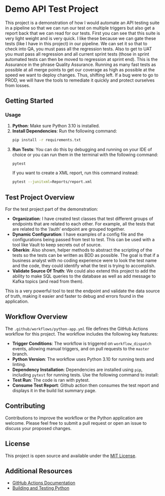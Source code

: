 # Demo API Test Project

This project is a demonstration of how I would automate an API testing suite in a pipeline so that we can run our test on multiple triggers but also get a report back that we can read for our tests. First you can see that this suite is very light weight and is very quick. I like these because we can gate these tests (like I have in this project) in our pipeline. We can set it so that to check into QA, you must pass all the regression tests. Also to get to UAT you must pass all regression and all current sprint tests (those in sprint automated tests can then be moved to regression at sprint end). This is the Assurance in the phrase Quality Assurance. Running as many fast tests as possible at all merge points to get our coverage as high as possible at the speed we want to deploy changes. Thus, shifting left. If a bug were to go to PROD, we will have the tools to remediate it quickly and protect ourselves from losses.

## Getting Started
### Usage


1. **Python**: Make sure Python 3.10 is installed.
2. **Install Dependencies**: Run the following command:
    ```bash
    pip install -r requirements.txt
    ```
3. **Run Tests**: You can do this by debugging and running on your IDE of choice or you can run them in the terminal with the following command:
    ```bash
    pytest
    ```
    If you want to create a XML report, run this command instead:
    ```bash
    pytest --junitxml=Reports/report.xml
    ```

## Test Project Overview
For the test project part of the demonstration:
- **Organization**: I have created test classes that test different groups of endpoints that are related to each other. For example, all the tests that are related to the ‘/auth’ endpoint are grouped together. 
- **Dynamic Configuration**: I have examples of a config file and the configurations being passed from test to test. This can be used with a tool like Vault to keep secrets out of source. 
- **Gherkin**: Also shown, helper methods to abstract the scripting of the tests so the tests can be written as BDD as possible. The goal is that if a business analyst with no coding experience were to look the test name and the code, they could identify what the test is trying to accomplish. 
- **Validate Source Of Truth**: We could also extend this project to add the ability to make SQL queries to the database as well as add message to Kafka topics (and read from them). 

This is a very powerful tool to test the endpoint and validate the data source of truth, making it easier and faster to debug and errors found in the application.  

## Workflow Overview

The `.github/workflows/python-app.yml` file defines the GitHub Actions workflow for this project. The workflow includes the following key features:

- **Trigger Conditions**: The workflow is triggered on `workflow_dispatch` events, allowing manual triggers, and on pull requests to the `master` branch.
- **Python Version**: The workflow uses Python 3.10 for running tests and linting.
- **Dependency Installation**: Dependencies are installed using `pip`, including `pytest` for running tests. Use the following command to install:
- **Test Run**: The code is ran with pytest.
- **Consume Test Report**: Github action then consumes the test report and displays it in the build list summary page.
## Contributing

Contributions to improve the workflow or the Python application are welcome. Please feel free to submit a pull request or open an issue to discuss your proposed changes.

## License

This project is open source and available under the [MIT License](LICENSE).

## Additional Resources

- [GitHub Actions Documentation](https://docs.github.com/en/actions)
- [Building and Testing Python](https://docs.github.com/en/actions/automating-builds-and-tests/building-and-testing-python)
